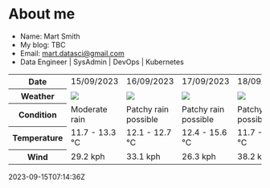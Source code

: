 # About me

- Name: Mart Smith
- My blog: TBC
- Email: [mart.datasci@gmail.com](mailto:mart.datasci6@gmail.com)
- Data Engineer | SysAdmin | DevOps | Kubernetes


<table>
    <tr>
        <th>Date</th>
        <td>15/09/2023</td><td>16/09/2023</td><td>17/09/2023</td><td>18/09/2023</td><td>19/09/2023</td><td>20/09/2023</td><td>21/09/2023</td>
    </tr>
    <tr>
        <th>Weather</th>
        <td><img src="https://cdn.weatherapi.com/weather/64x64/day/302.png"/></td><td><img src="https://cdn.weatherapi.com/weather/64x64/day/176.png"/></td><td><img src="https://cdn.weatherapi.com/weather/64x64/day/176.png"/></td><td><img src="https://cdn.weatherapi.com/weather/64x64/day/176.png"/></td><td><img src="https://cdn.weatherapi.com/weather/64x64/day/176.png"/></td><td><img src="https://cdn.weatherapi.com/weather/64x64/day/176.png"/></td><td><img src="https://cdn.weatherapi.com/weather/64x64/day/119.png"/></td>
    </tr>
    <tr>
        <th>Condition</th>
        <td width="200px">Moderate rain</td><td width="200px">Patchy rain possible</td><td width="200px">Patchy rain possible</td><td width="200px">Patchy rain possible</td><td width="200px">Patchy rain possible</td><td width="200px">Patchy rain possible</td><td width="200px">Cloudy</td>
    </tr>
    <tr>
        <th>Temperature</th>
        <td>11.7 -  13.3 °C</td><td>12.1 -  12.7 °C</td><td>12.4 -  15.6 °C</td><td>11.7 -  16.9 °C</td><td>10.8 -  14.3 °C</td><td>11.1 -  15.2 °C</td><td>10.2 -  14.4 °C</td>
    </tr>
    <tr>
        <th>Wind</th>
        <td>29.2 kph</td><td>33.1 kph</td><td>26.3 kph</td><td>38.2 kph</td><td>34.9 kph</td><td>28.4 kph</td><td>16.6 kph</td>
    </tr>
</table>


2023-09-15T07:14:36Z

